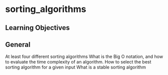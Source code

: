 # sorting_algorithms
## Learning Objectives

## General
At least four different sorting algorithms
What is the Big O notation, and how to evaluate the time complexity of an
algorithm.
How to select the best sorting algorithm for a given input
What is a stable sorting algorithm
